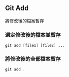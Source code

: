 ## Git Add

將修改後的檔案暫存

### 選定修改後的檔案並暫存
`git add [file1] [file2] ...`  	

### 將修改後的全部檔案暫存
`git add . 	`					
